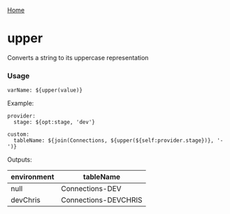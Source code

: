 [Home](https://github.com/icarus-sullivan/serverless-plugin-utils/blob/master/README.md)

# upper
Converts a string to its uppercase representation

### Usage
```
varName: ${upper(value)}
```

Example:
```
provider:
  stage: ${opt:stage, 'dev'}

custom:
  tableName: ${join(Connections, ${upper(${self:provider.stage})}, '-')}
```

Outputs:

| environment | tableName |
|--|--|
| null | Connections-DEV |
| devChris | Connections-DEVCHRIS |
